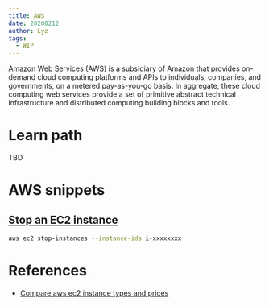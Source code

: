 ```yaml
---
title: AWS
date: 20200212
author: Lyz
tags:
  - WIP
---
```


[Amazon Web Services (AWS)](https://en.wikipedia.org/wiki/Amazon_Web_Services)
is a subsidiary of Amazon that provides on-demand cloud computing platforms and
APIs to individuals, companies, and governments, on a metered pay-as-you-go
basis. In aggregate, these cloud computing web services provide a set of
primitive abstract technical infrastructure and distributed computing building
blocks and tools.

# Learn path

TBD

# AWS snippets

## [Stop an EC2 instance](https://docs.aws.amazon.com/cli/latest/reference/ec2/stop-instances.html)

```bash
aws ec2 stop-instances --instance-ids i-xxxxxxxx
```

# References

- [Compare aws ec2 instance types and prices](https://instances.vantage.sh/)
